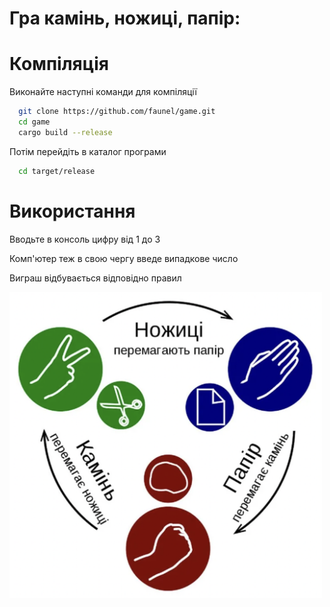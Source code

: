  
# Гра  камінь, ножиці, папір:

# Компіляція
Виконайте наступні команди для компіляції

~~~bash  
  git clone https://github.com/faunel/game.git
  cd game
  cargo build --release
~~~

Потім перейдіть в каталог програми
~~~bash 
  cd target/release
~~~

# Використання

Вводьте в консоль цифру від 1 до 3

Комп'ютер теж в свою чергу введе випадкове число

Виграш відбувається відповідно правил

<img src="https://github.com/faunel/game/blob/master/img/rules_orig.png" width="500">